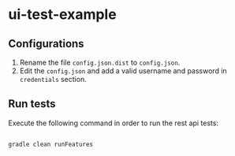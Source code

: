# ui-test-example

## Configurations

1. Rename the file `config.json.dist` to `config.json`.
2. Edit the `config.json` and add a valid username and password in `credentials` section.

## Run tests
Execute the following command in order to run the rest api tests:

```sh

gradle clean runFeatures

```
